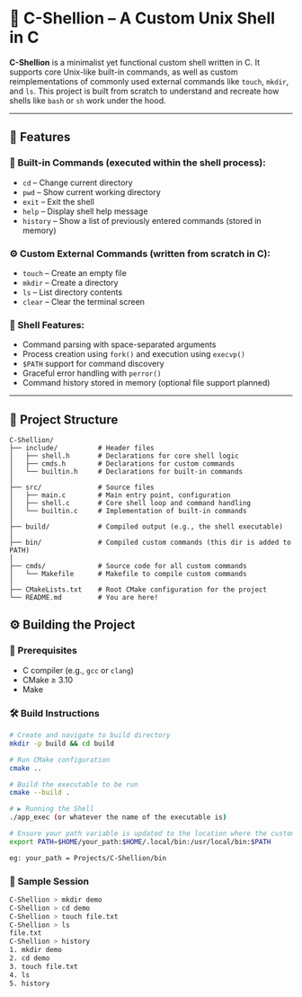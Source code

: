 # 🐚 C-Shellion – A Custom Unix Shell in C

**C-Shellion** is a minimalist yet functional custom shell written in C. It supports core Unix-like built-in commands, as well as custom reimplementations of commonly used external commands like `touch`, `mkdir`, and `ls`. This project is built from scratch to understand and recreate how shells like `bash` or `sh` work under the hood.

---

## 🔧 Features

### 🧠 Built-in Commands (executed within the shell process):
- `cd` – Change current directory
- `pwd` – Show current working directory
- `exit` – Exit the shell
- `help` – Display shell help message
- `history` – Show a list of previously entered commands (stored in memory)

### ⚙️ Custom External Commands (written from scratch in C):
- `touch` – Create an empty file
- `mkdir` – Create a directory
- `ls` – List directory contents
- `clear` – Clear the terminal screen

### 🧩 Shell Features:
- Command parsing with space-separated arguments
- Process creation using `fork()` and execution using `execvp()`
- `$PATH` support for command discovery
- Graceful error handling with `perror()`
- Command history stored in memory (optional file support planned)

---

## 📁 Project Structure
```text
C-Shellion/
├── include/          # Header files
│   ├── shell.h       # Declarations for core shell logic
│   ├── cmds.h        # Declarations for custom commands
│   └── builtin.h     # Declarations for built-in commands
│
├── src/              # Source files
│   ├── main.c        # Main entry point, configuration
│   ├── shell.c       # Core shell loop and command handling
│   └── builtin.c     # Implementation of built-in commands
│
├── build/            # Compiled output (e.g., the shell executable)
│
├── bin/              # Compiled custom commands (this dir is added to PATH)
│
├── cmds/             # Source code for all custom commands
│   └── Makefile      # Makefile to compile custom commands
│
├── CMakeLists.txt    # Root CMake configuration for the project
└── README.md         # You are here!
```

## ⚙️ Building the Project

### 🔧 Prerequisites
- C compiler (e.g., `gcc` or `clang`)
- CMake ≥ 3.10
- Make

### 🛠 Build Instructions

```bash
# Create and navigate to build directory
mkdir -p build && cd build

# Run CMake configuration
cmake ..

# Build the executable to be run
cmake --build .

# ▶️ Running the Shell
./app_exec (or whatever the name of the executable is)

# Ensure your path variable is updated to the location where the custom commands are
export PATH=$HOME/your_path:$HOME/.local/bin:/usr/local/bin:$PATH

eg: your_path = Projects/C-Shellion/bin
```

### 🧪 Sample Session
```bash
C-Shellion > mkdir demo
C-Shellion > cd demo
C-Shellion > touch file.txt
C-Shellion > ls
file.txt
C-Shellion > history
1. mkdir demo
2. cd demo
3. touch file.txt
4. ls
5. history
```
